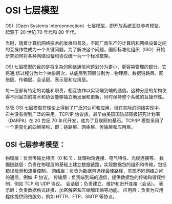 # OSI 七层模型

OSI（Open Systems Interconnection）七层模型，即开放系统互联参考模型，起源于 20 世纪 70 年代和 80 年代。

当时，随着计算机网络技术的发展和普及，不同厂商生产的计算机和网络设备之间的互操作性成为一个关键问题。为了解决这个问题，国际标准化组织（ISO）开始研究如何将各种网络设备和协议统一为一个标准框架。

OSI 七层模型的目的是将复杂的网络通信问题划分为更小、更容易管理的部分。它将通;信过程分为七个抽象层次，从底层到顶层分别为：物理层、数据链路层、网络层、传输层、会话层、表示层和应用层。

每一层都有特定的功能和职责，相互协作以实现端到端的通信。这种分层的架构使得不同层次的技术和协议能够独立地发展和更新，同时保持整个系统的互操作性。

尽管 OSI 七层模型在理论上得到了广泛的认可和应用，但在实际的网络实现中，它并没有得到广泛的采用。TCP/IP 协议族，最早由美国国防部高级研究计划署（DARPA）在 20 世纪 70 年代开发，成为了互联网的基石。TCP/IP 模型采用了一个更简化的四层架构，即：链路层、网络层、传输层和应用层。

## OSI 七层参考模型：

物理层：负责传输比特流（0 和 1），处理物理连接、电气特性、光缆连接等。
数据链路层：负责在物理层的基础上建立数据链路，实现数据包的组织和传输，包括错误检测和流量控制。
网络层：负责为数据包选择最佳路径，实现不同网络之间的通信，例如 IP 协议。
传输层：负责端到端的通信，提供数据包的传输和错误控制，例如 TCP 和 UDP 协议。
会话层：负责建立、维护和断开连接（会话）。
表示层：负责数据格式转换、加密解密和压缩解压缩等功能。
应用层：负责为应用程序提供网络服务，例如 HTTP、FTP、SMTP 等协议。
